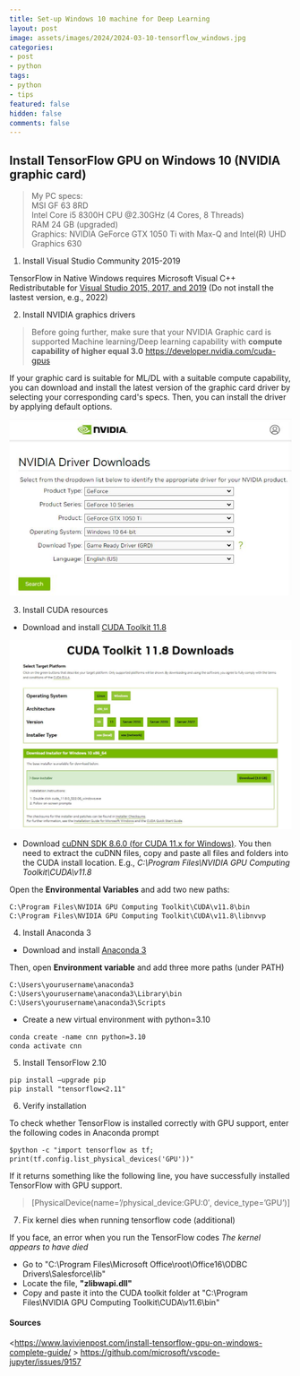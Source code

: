 ```yaml
---
title: Set-up Windows 10 machine for Deep Learning
layout: post
image: assets/images/2024/2024-03-10-tensorflow_windows.jpg
categories:
- post
- python
tags:
- python
- tips
featured: false
hidden: false
comments: false
---
```


## Install TensorFlow GPU on Windows 10 (NVIDIA graphic card)

> 
> My PC specs:   
> MSI GF 63 8RD    
> Intel Core i5 8300H CPU @2.30GHz (4 Cores, 8 Threads)   
> RAM 24 GB (upgraded)   
> Graphics: NVIDIA GeForce GTX 1050 Ti with Max-Q and Intel(R) UHD Graphics 630   
> 

1. Install Visual Studio Community 2015-2019 

TensorFlow in Native Windows requires Microsoft Visual C++ Redistributable for [Visual Studio 2015, 2017, and 2019](https://download.visualstudio.microsoft.com/download/pr/4100b84d-1b4d-487d-9f89-1354a7138c8f/5B0CBB977F2F5253B1EBE5C9D30EDBDA35DBD68FB70DE7AF5FAAC6423DB575B5/VC_redist.x64.exe) (Do not install the lastest version, e.g., 2022)


2. Install NVIDIA graphics drivers  

> Before going further, make sure that your NVIDIA Graphic card is supported Machine learning/Deep learning capability with **compute capability of higher equal 3.0** <https://developer.nvidia.com/cuda-gpus>  

If your graphic card is suitable for ML/DL with a suitable compute capability, you can download and install the latest version of the graphic card driver by selecting your corresponding card's specs. Then, you can install the driver by applying default options.  

![Download NVIDIA graphic driver](/assets/images/2024/2024-03-10-image_01.jpg)  


3. Install CUDA resources  

 - Download and install [CUDA Toolkit 11.8](https://developer.nvidia.com/cuda-11-8-0-download-archive?target_os=Windows&target_arch=x86_64&target_version=10&target_type=exe_local)   

![Cuda Toolkit 11.8](/assets/images/2024/2024-03-10-image_02.jpg)  
 
- Download [cuDNN SDK 8.6.0 (for CUDA 11.x for Windows)](https://developer.nvidia.com/rdp/cudnn-archive). You then need to extract the cuDNN files, copy and paste all files and folders into the CUDA install location. E.g., *C:\Program Files\NVIDIA GPU Computing Toolkit\CUDA\v11.8*   

Open the **Environmental Variables** and add two new paths:
```
C:\Program Files\NVIDIA GPU Computing Toolkit\CUDA\v11.8\bin   
C:\Program Files\NVIDIA GPU Computing Toolkit\CUDA\v11.8\libnvvp 
```

4. Install Anaconda 3  

- Download and install [Anaconda 3](https://www.anaconda.com/download#downloads)  

Then, open **Environment variable** and add three more paths (under PATH)   
```
C:\Users\yourusername\anaconda3   
C:\Users\yourusername\anaconda3\Library\bin   
C:\Users\yourusername\anaconda3\Scripts   
```

- Create a new virtual environment with python=3.10

```
conda create -name cnn python=3.10   
conda activate cnn   
```


5. Install TensorFlow 2.10

```
pip install –upgrade pip   
pip install "tensorflow<2.11"

```

6. Verify installation

To check whether TensorFlow is installed correctly with GPU support, enter the following codes in Anaconda prompt
```
$python -c "import tensorflow as tf; print(tf.config.list_physical_devices('GPU'))"
```

If it returns something like the following line, you have successfully installed TensorFlow with GPU support.  
> [PhysicalDevice(name=’/physical_device:GPU:0′, device_type=’GPU’)]

7. Fix kernel dies when running tensorflow code (additional)

If you face, an error when you run the TensorFlow codes *The kernel appears to have died*   

- Go to "C:\Program Files\Microsoft Office\root\Office16\ODBC Drivers\Salesforce\lib"   
- Locate the file, **"zlibwapi.dll"**   
- Copy and paste it into the CUDA toolkit folder at "C:\Program Files\NVIDIA GPU Computing Toolkit\CUDA\v11.6\bin"



#### Sources

<https://www.lavivienpost.com/install-tensorflow-gpu-on-windows-complete-guide/ >
<https://github.com/microsoft/vscode-jupyter/issues/9157>



